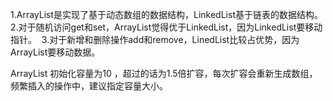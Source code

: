    1.ArrayList是实现了基于动态数组的数据结构，LinkedList基于链表的数据结构。 
   2.对于随机访问get和set，ArrayList觉得优于LinkedList，因为LinkedList要移动指针。 
   3.对于新增和删除操作add和remove，LinedList比较占优势，因为ArrayList要移动数据。

   ArrayList 初始化容量为10 ，超过的话为1.5倍扩容，每次扩容会重新生成数组，频繁插入的操作中，建议指定容量大小。
